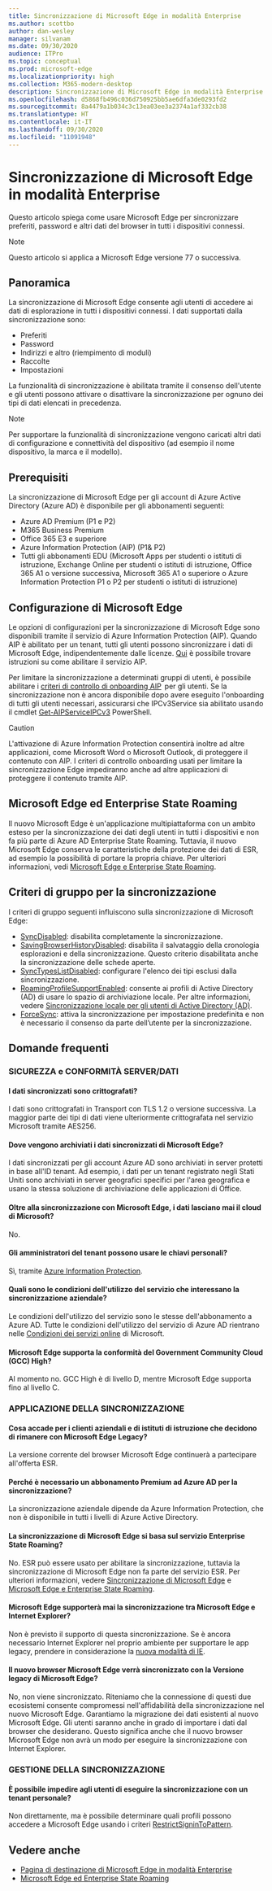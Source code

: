 ```yaml
---
title: Sincronizzazione di Microsoft Edge in modalità Enterprise
ms.author: scottbo
author: dan-wesley
manager: silvanam
ms.date: 09/30/2020
audience: ITPro
ms.topic: conceptual
ms.prod: microsoft-edge
ms.localizationpriority: high
ms.collection: M365-modern-desktop
description: Sincronizzazione di Microsoft Edge in modalità Enterprise
ms.openlocfilehash: d5868fb496c036d750925bb5ae6dfa3de0293fd2
ms.sourcegitcommit: 8a4479a1b034c3c13ea03ee3a2374a1af332cb38
ms.translationtype: HT
ms.contentlocale: it-IT
ms.lasthandoff: 09/30/2020
ms.locfileid: "11091948"
---
```

# Sincronizzazione di Microsoft Edge in modalità Enterprise

Questo articolo spiega come usare Microsoft Edge per sincronizzare preferiti, password e altri dati del browser in tutti i dispositivi connessi.

> [!NOTE]
> Questo articolo si applica a Microsoft Edge versione 77 o successiva.

## Panoramica

La sincronizzazione di Microsoft Edge consente agli utenti di accedere ai dati di esplorazione in tutti i dispositivi connessi. I dati supportati dalla sincronizzazione sono:

- Preferiti
- Password
- Indirizzi e altro (riempimento di moduli)
- Raccolte
- Impostazioni

La funzionalità di sincronizzazione è abilitata tramite il consenso dell'utente e gli utenti possono attivare o disattivare la sincronizzazione per ognuno dei tipi di dati elencati in precedenza.

> [!NOTE]
> Per supportare la funzionalità di sincronizzazione vengono caricati altri dati di configurazione e connettività del dispositivo (ad esempio il nome dispositivo, la marca e il modello).

## Prerequisiti

La sincronizzazione di Microsoft Edge per gli account di Azure Active Directory (Azure AD) è disponibile per gli abbonamenti seguenti:

- Azure AD Premium (P1 e P2)
- M365 Business Premium
- Office 365 E3 e superiore
- Azure Information Protection (AIP) (P1& P2)
- Tutti gli abbonamenti EDU (Microsoft Apps per studenti o istituti di istruzione, Exchange Online per studenti o istituti di istruzione, Office 365 A1 o versione successiva, Microsoft 365 A1 o superiore o Azure Information Protection P1 o P2 per studenti o istituti di istruzione)

## Configurazione di Microsoft Edge

Le opzioni di configurazioni per la sincronizzazione di Microsoft Edge sono disponibili tramite il servizio di Azure Information Protection (AIP). Quando AIP è abilitato per un tenant, tutti gli utenti possono sincronizzare i dati di Microsoft Edge, indipendentemente dalle licenze. [Qui](https://docs.microsoft.com/azure/information-protection/activate-office365) è possibile trovare istruzioni su come abilitare il servizio AIP.

Per limitare la sincronizzazione a determinati gruppi di utenti, è possibile abilitare i [criteri di controllo di onboarding AIP](https://docs.microsoft.com/powershell/module/aipservice/set-aipserviceonboardingcontrolpolicy?view=azureipps)  per gli utenti. Se la sincronizzazione non è ancora disponibile dopo avere eseguito l'onboarding di tutti gli utenti necessari, assicurarsi che IPCv3Service sia abilitato usando il cmdlet [Get-AIPServiceIPCv3](https://docs.microsoft.com/powershell/module/aipservice/get-aipserviceipcv3?view=azureipps) PowerShell.

> [!CAUTION]
> L'attivazione di Azure Information Protection consentirà inoltre ad altre applicazioni, come Microsoft Word o Microsoft Outlook, di proteggere il contenuto con AIP. I criteri di controllo onboarding usati per limitare la sincronizzazione Edge impediranno anche ad altre applicazioni di proteggere il contenuto tramite AIP.

## Microsoft Edge ed Enterprise State Roaming

Il nuovo Microsoft Edge è un'applicazione multipiattaforma con un ambito esteso per la sincronizzazione dei dati degli utenti in tutti i dispositivi e non fa più parte di Azure AD Enterprise State Roaming. Tuttavia, il nuovo Microsoft Edge conserva le caratteristiche della protezione dei dati di ESR, ad esempio la possibilità di portare la propria chiave. Per ulteriori informazioni, vedi [Microsoft Edge e Enterprise State Roaming](microsoft-edge-enterprise-state-roaming.md).

## Criteri di gruppo per la sincronizzazione

I criteri di gruppo seguenti influiscono sulla sincronizzazione di Microsoft Edge:

- [SyncDisabled](https://docs.microsoft.com/deployedge/microsoft-edge-policies#syncdisabled): disabilita completamente la sincronizzazione.
- [SavingBrowserHistoryDisabled](https://docs.microsoft.com/deployedge/microsoft-edge-policies#savingbrowserhistorydisabled): disabilita il salvataggio della cronologia esplorazioni e della sincronizzazione. Questo criterio disabilitata anche la sincronizzazione delle schede aperte.
- [SyncTypesListDisabled](https://docs.microsoft.com/DeployEdge/microsoft-edge-policies#synctypeslistdisabled): configurare l'elenco dei tipi esclusi dalla sincronizzazione.
- [RoamingProfileSupportEnabled](https://docs.microsoft.com/DeployEdge/microsoft-edge-policies#roamingprofilesupportenabled): consente ai profili di Active Directory (AD) di usare lo spazio di archiviazione locale. Per altre informazioni, vedere [Sincronizzazione locale per gli utenti di Active Directory (AD)](https://docs.microsoft.com/DeployEdge/microsoft-edge-on-premises-sync).
- [ForceSync]( https://docs.microsoft.com/deployedge/microsoft-edge-policies#forcesync): attiva la sincronizzazione per impostazione predefinita e non è necessario il consenso da parte dell’utente per la sincronizzazione.  

## Domande frequenti

### SICUREZZA e CONFORMITÀ SERVER/DATI

#### I dati sincronizzati sono crittografati? 

I dati sono crittografati in Transport con TLS 1.2 o versione successiva. La maggior parte dei tipi di dati viene ulteriormente crittografata nel servizio Microsoft tramite AES256. 

#### Dove vengono archiviati i dati sincronizzati di Microsoft Edge?

I dati sincronizzati per gli account Azure AD sono archiviati in server protetti in base all'ID tenant. Ad esempio, i dati per un tenant registrato negli Stati Uniti sono archiviati in server geografici specifici per l'area geografica e usano la stessa soluzione di archiviazione delle applicazioni di Office.

#### Oltre alla sincronizzazione con Microsoft Edge, i dati lasciano mai il cloud di Microsoft?

No.

#### Gli amministratori del tenant possono usare le chiavi personali?

Sì, tramite [Azure Information Protection](https://azure.microsoft.com/services/information-protection/).

#### Quali sono le condizioni dell'utilizzo del servizio che interessano la sincronizzazione aziendale?

Le condizioni dell'utilizzo del servizio sono le stesse dell'abbonamento a Azure AD. Tutte le condizioni dell'utilizzo del servizio di Azure AD rientrano nelle [Condizioni dei servizi online](https://www.microsoft.com/licensing/product-licensing/products) di Microsoft.

#### Microsoft Edge supporta la conformità del Government Community Cloud (GCC) High?

Al momento no. GCC High è di livello D, mentre Microsoft Edge supporta fino al livello C.

### APPLICAZIONE DELLA SINCRONIZZAZIONE

#### Cosa accade per i clienti aziendali e di istituti di istruzione che decidono di rimanere con Microsoft Edge Legacy?

La versione corrente del browser Microsoft Edge continuerà a partecipare all'offerta ESR.

#### Perché è necessario un abbonamento Premium ad Azure AD per la sincronizzazione?

La sincronizzazione aziendale dipende da Azure Information Protection, che non è disponibile in tutti i livelli di Azure Active Directory.

#### La sincronizzazione di Microsoft Edge si basa sul servizio Enterprise State Roaming?

No. ESR può essere usato per abilitare la sincronizzazione, tuttavia la sincronizzazione di Microsoft Edge non fa parte del servizio ESR. Per ulteriori informazioni, vedere [Sincronizzazione di Microsoft Edge](microsoft-edge-enterprise-sync.md) e [Microsoft Edge e Enterprise State Roaming](microsoft-edge-enterprise-state-roaming.md).

#### Microsoft Edge supporterà mai la sincronizzazione tra Microsoft Edge e Internet Explorer?

Non è previsto il supporto di questa sincronizzazione. Se è ancora necessario Internet Explorer nel proprio ambiente per supportare le app legacy, prendere in considerazione la [nuova modalità di IE](https://docs.microsoft.com/deployedge/edge-ie-mode).

#### Il nuovo browser Microsoft Edge verrà sincronizzato con la Versione legacy di Microsoft Edge?

No, non viene sincronizzato. Riteniamo che la connessione di questi due ecosistemi consente compromessi nell'affidabilità della sincronizzazione nel nuovo Microsoft Edge. Garantiamo la migrazione dei dati esistenti al nuovo Microsoft Edge. Gli utenti saranno anche in grado di importare i dati dal browser che desiderano. Questo significa anche che il nuovo browser Microsoft Edge non avrà un modo per eseguire la sincronizzazione con Internet Explorer.

### GESTIONE DELLA SINCRONIZZAZIONE

#### È possibile impedire agli utenti di eseguire la sincronizzazione con un tenant personale?

Non direttamente, ma è possibile determinare quali profili possono accedere a Microsoft Edge usando i criteri [RestrictSigninToPattern](https://docs.microsoft.com/deployedge/microsoft-edge-policies#restrictsignintopattern).

## Vedere anche

- [Pagina di destinazione di Microsoft Edge in modalità Enterprise](https://aka.ms/EdgeEnterprise)
- [Microsoft Edge ed Enterprise State Roaming](microsoft-edge-enterprise-state-roaming.md)
